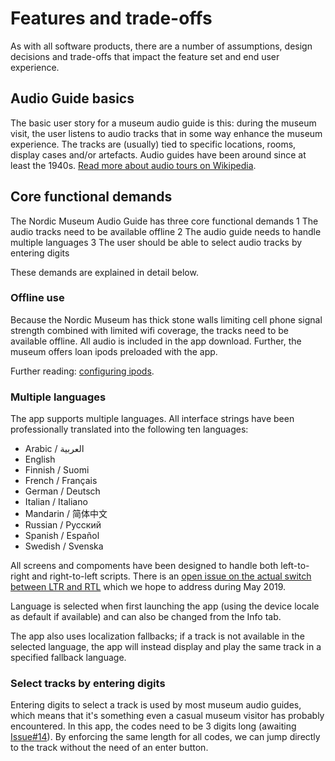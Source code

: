 # Features and trade-offs
As with all software products, there are a number of assumptions, design decisions and trade-offs that impact the feature set and end user experience. 

## Audio Guide basics
The basic user story for a museum audio guide is this: during the museum visit, the user listens to audio tracks that in some way enhance the museum experience. The tracks are (usually) tied to specific locations, rooms, display cases and/or artefacts. Audio guides have been around since at least the 1940s. [Read more about audio tours on Wikipedia](https://en.wikipedia.org/wiki/Audio_tour).

## Core functional demands
The Nordic Museum Audio Guide has three core functional demands
1 The audio tracks need to be available offline
2 The audio guide needs to handle multiple languages
3 The user should be able to select audio tracks by entering digits

These demands are explained in detail below.

### Offline use
Because the Nordic Museum has thick stone walls limiting cell phone signal strength combined with limited wifi coverage, the tracks need to be available offline. All audio is included in the app download. Further, the museum offers loan ipods preloaded with the app.

Further reading: [configuring ipods](configuringIpods.md).

### Multiple languages
The app supports multiple languages. All interface strings have been professionally translated into the following ten languages:

* Arabic / العربية
* English
* Finnish / Suomi
* French / Français
* German / Deutsch
* Italian / Italiano
* Mandarin / 简体中文
* Russian / Русский
* Spanish / Español
* Swedish / Svenska

All screens and compoments have been designed to handle both left-to-right and right-to-left scripts. There is an [open issue on the actual switch between LTR and RTL](https://github.com/NordicMuseum/Nordic-Museum-Audio-Guide/issues/13) which we hope to address during May 2019.

Language is selected when first launching the app (using the device locale as default if available) and can also be changed from the Info tab.

The app also uses localization fallbacks; if a track is not available in the selected language, the app will instead display and play the same track in a specified fallback language.

### Select tracks by entering digits
Entering digits to select a track is used by most museum audio guides, which means that it's something even a casual museum visitor has probably encountered. In this app, the codes need to be 3 digits long (awaiting [Issue#14](https://github.com/NordicMuseum/Nordic-Museum-Audio-Guide/issues/14)). By enforcing the same length for all codes, we can jump directly to the track without the need of an enter button.
